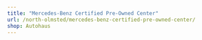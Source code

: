 ```yaml
---
title: "Mercedes-Benz Certified Pre-Owned Center"
url: /north-olmsted/mercedes-benz-certified-pre-owned-center/
shop: Autohaus
---
```

